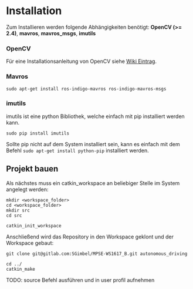 # Installation

Zum Installieren werden folgende Abhängigkeiten benötigt: **OpenCV (>= 2.4)**, **mavros**, **mavros_msgs**, **imutils**

### OpenCV
Für eine Installationsanleitung von OpenCV siehe [Wiki Eintrag](https://gitlab.com/SGimbel/MPSE-WS1617_B/wikis/opencv%20installation).

### Mavros
```shell
sudo apt-get install ros-indigo-mavros ros-indigo-mavros-msgs
```

### imutils 
imutils ist eine python Bibliothek, welche einfach mit pip installiert werden kann.

```shell
sudo pip install imutils
```

Sollte pip nicht auf dem System installiert sein, kann es einfach mit dem Befehl `sudo apt-get install python-pip` installiert werden. 


## Projekt bauen

Als nächstes muss ein catkin_workspace an beliebiger Stelle im System angelegt werden: 

```shell
mkdir <workspace_folder>
cd <workspace_folder>
mkdir src 
cd src

catkin_init_workspace
```

Anschließend wird das Repository in den Workspace geklont und der Workspace gebaut:

```shell
git clone git@gitlab.com:SGimbel/MPSE-WS1617_B.git autonomous_driving

cd ../
catkin_make
```

TODO: source Befehl ausführen und in user profil aufnehmen


